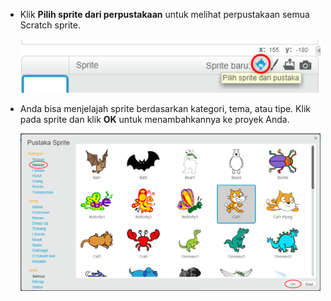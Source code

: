 + Klik **Pilih sprite dari perpustakaan** untuk melihat perpustakaan semua Scratch sprite.
    
    ![tangkapan layar](images/sprite-library.png)

+ Anda bisa menjelajah sprite berdasarkan kategori, tema, atau tipe. Klik pada sprite dan klik **OK** untuk menambahkannya ke proyek Anda.
    
    ![tangkapan layar](images/sprite-choose.png)